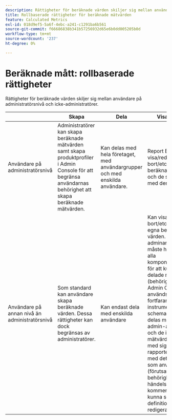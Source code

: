 ```yaml
---
description: Rättigheter för beräknade värden skiljer sig mellan användare på administratörsnivå och icke-administratörer.
title: Rollbaserade rättigheter för beräknade mätvärden
feature: Calculated Metrics
exl-id: 018d9ef5-5a6f-4ebc-a241-c1291ba6b561
source-git-commit: f66686838b341b57256932d65e6b0dd005205b0d
workflow-type: tm+mt
source-wordcount: '237'
ht-degree: 0%

---
```


# Beräknade mått: rollbaserade rättigheter

Rättigheter för beräknade värden skiljer sig mellan användare på administratörsnivå och icke-administratörer.

|  | Skapa | Dela | Visa/hantera | Godkänn | Använd |
|--- |--- |--- |--- |--- |--- |
| Användare på administratörsnivå | Administratörer kan skapa beräknade mätvärden samt skapa produktprofiler i Admin Console för att begränsa användarnas behörighet att skapa beräknade mätvärden. | Kan delas med hela företaget, med användargrupper och med enskilda användare. | Report Builder: Kan visa/redigera/ta bort/etc. sina egna beräknade värden och de som delas med dem. | Kan godkänna beräknade värden som kanoniska. | Kan använda alla beräknade värden i hela organisationen. |
| Användare på annan nivå än administratörsnivå | Som standard kan användare skapa beräknade värden. Dessa rättigheter kan dock begränsas av administratörer. | Kan endast dela med enskilda användare | Kan visa/redigera/ta bort/etc. bara deras egna beräknade värden. Icke-adminanvändare måste ha tillgång till alla komponenthändelser för att kunna se delade mått (behörigheterna i Admin Console används fortfarande).  Om en instrumentpanel eller schemalagd rapport delas med en icke-admin-användare och de inte har mätvärdena delade med sig, kommer rapporten att köras med det mätvärde som används (förutsatt att de har behörighet att visa händelserna). De kommer dock inte att kunna se definitionen eller redigera måttet. | Kan endast förbruka godkända beräknade värden; kan inte markeras som godkända. | Kan använda egna beräknade värden och segment som har delats med dem. |

